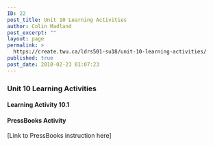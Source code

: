 ```yaml
---
ID: 22
post_title: Unit 10 Learning Activities
author: Colin Madland
post_excerpt: ""
layout: page
permalink: >
  https://create.twu.ca/ldrs501-su18/unit-10-learning-activities/
published: true
post_date: 2018-02-23 01:07:23
---
```

<h3>Unit 10 Learning Activities</h3>

<h4>Learning Activity 10.1</h4>

<h4>PressBooks Activity</h4>

[Link to PressBooks instruction here]